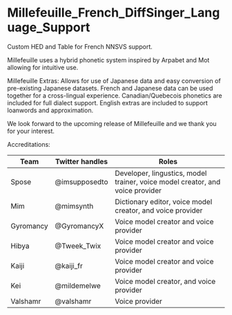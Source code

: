 # Millefeuille_French_DiffSinger_Language_Support
Custom HED and Table for French NNSVS support.

Millefeuille uses a hybrid phonetic system inspired by Arpabet and Mot allowing for intuitive use.

Millefeuille Extras:
Allows for use of Japanese data and easy conversion of pre-existing Japanese datasets.
French and Japanese data can be used together for a cross-lingual experience.
Canadian/Quebecois phonetics are included for full dialect support. 
English extras are included to support loanwords and approximation.


We look forward to the upcoming release of Millefeuille and we thank you for your interest.

Accreditations:

|   Team    | Twitter handles |                                     Roles                                     |
|-----------|-----------------|-------------------------------------------------------------------------------|
|   Spose   |  @imsupposedto  | Developer, lingustics, model trainer, voice model creator, and voice provider |
|    Mim    |    @mimsynth    | Dictionary editor, voice model creator, and voice provider                    |
| Gyromancy |   @GyromancyX   | Voice model creator and voice provider                                        |
|   Hibya   |   @Tweek_Twix   | Voice model creator and voice provider                                        |
|   Kaiji   |    @kaiji_fr    | Voice model creator and voice provider                                        |
|    Kei    |   @mildemelwe   | Voice model creator, and voice provider                                       |
|  Valshamr |    @valshamr    | Voice provider                                                                |
